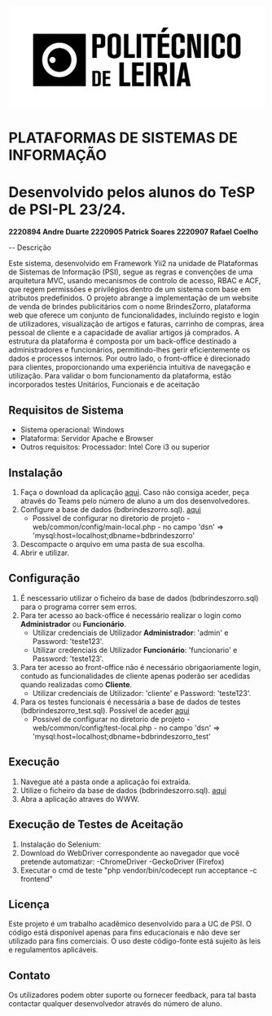 ![IPLeiria](doc/ipl.png)

# PLATAFORMAS DE SISTEMAS DE INFORMAÇÃO

# Desenvolvido pelos alunos do TeSP de PSI-PL 23/24.

**2220894 Andre Duarte
2220905 Patrick Soares
2220907 Rafael Coelho**

-- Descrição

Este sistema, desenvolvido em Framework Yii2 na unidade de Plataformas de Sistemas de Informação (PSI), segue as regras e convenções de uma arquitetura MVC, usando mecanismos de controlo de acesso, RBAC e ACF, que regem permissões e privilégios dentro de um sistema com base em atributos predefinidos. O projeto abrange a implementação de um website de venda de brindes publicitários com o nome BrindesZorro, plataforma web que oferece um conjunto de funcionalidades, incluindo registo e login de utilizadores, visualização de artigos e faturas, carrinho de compras, área pessoal de cliente e a capacidade de avaliar artigos já comprados.
A estrutura da plataforma é composta por um back-office destinado a administradores e funcionários, permitindo-lhes gerir eficientemente os dados e processos internos. Por outro lado, o front-office é direcionado para clientes, proporcionando uma experiência intuitiva de navegação e utilização. Para validar o bom funcionamento da plataforma, estão incorporados testes Unitários, Funcionais e de aceitação

## Requisitos de Sistema

- Sistema operacional: Windows
- Plataforma: Servidor Apache e Browser
- Outros requisitos: Processador: Intel Core i3 ou superior

## Instalação

1. Faça o download da aplicação [aqui](https://github.com/Patricksoares100/PSI_Web). Caso não consiga aceder, peça através do Teams pelo número de aluno a um dos desenvolvedores.
2. Configure a base de dados (bdbrindeszorro.sql). [aqui](https://github.com/Patricksoares100/PSI_Web/tree/77f824ad15cf62353a97b8174d1fbec7a4bb52ad/doc)
   - Possivel de configurar no diretorio de projeto - web/common/config/main-local.php - no campo 'dsn' => 'mysql:host=localhost;dbname=bdbrindeszorro'
3. Descompacte o arquivo em uma pasta de sua escolha.
4. Abrir e utilizar.

## Configuração

1. É nescessario utilizar o ficheiro da base de dados (bdbrindeszorro.sql) para o programa correr sem erros.
2. Para ter acesso ao back-office é necessário realizar o login como **Administrador** ou **Funcionário**.
   - Utilizar credenciais de Utilizador **Administrador**: 'admin' e Password: 'teste123'.
   - Utilizar credenciais de Utilizador **Funcionário**: 'funcionario' e Password: 'teste123'.
3. Para ter acesso ao front-office não é necessário obrigaoriamente login, contudo as funcionalidades de cliente apenas poderão ser acedidas quando realizadas como **Cliente**.
   - Utilizar credenciais de Utilizador: 'cliente' e Password: 'teste123'.
4. Para os testes funcionais é necessária a base de dados de testes (bdbrindeszorro_test.sql). Possivel de aceder [aqui](https://github.com/Patricksoares100/PSI_Web/tree/77f824ad15cf62353a97b8174d1fbec7a4bb52ad/doc)
   - Possivel de configurar no diretorio de projeto - web/common/config/test-local.php - no campo 'dsn' => 'mysql:host=localhost;dbname=bdbrindeszorro_test'

## Execução

1. Navegue até a pasta onde a aplicação foi extraída.
2. Utilize o ficheiro da base de dados (bdbrindeszorro.sql). [aqui](https://github.com/Patricksoares100/PSI_Web/tree/77f824ad15cf62353a97b8174d1fbec7a4bb52ad/doc)
3. Abra a aplicação atraves do WWW.

## Execução de Testes de Aceitação

1. Instalação do Selenium:
2. Download do WebDriver correspondente ao navegador que você pretende automatizar:
   -ChromeDriver
   -GeckoDriver (Firefox)
3. Executar o cmd de teste "php vendor/bin/codecept run acceptance -c frontend"

## Licença

Este projeto é um trabalho acadêmico desenvolvido para a UC de PSI.
O código está disponível apenas para fins educacionais e não deve ser utilizado para fins comerciais.
O uso deste código-fonte está sujeito às leis e regulamentos aplicáveis.

## Contato

Os utilizadores podem obter suporte ou fornecer feedback, para tal basta contactar qualquer desenvolvedor através do número de aluno.
